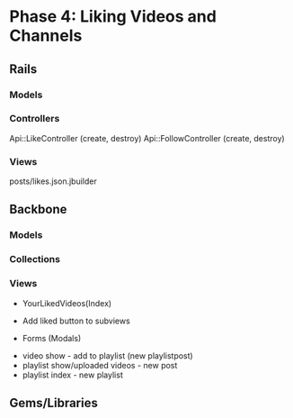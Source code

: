 # Phase 4: Liking Videos and Channels

## Rails
### Models

### Controllers
Api::LikeController (create, destroy)
Api::FollowController (create, destroy)



### Views
posts/likes.json.jbuilder


## Backbone
### Models

### Collections

### Views
* YourLikedVideos(Index)
* Add liked button to subviews

* Forms (Modals)
- video show - add to playlist (new playlistpost)
- playlist show/uploaded videos - new post
- playlist index - new playlist

## Gems/Libraries
